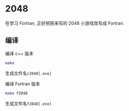 # 2048

在学习 Fortran, 正好把原来写的 2048 小游戏改写成 Fortran.

## 编译

编译 c++ 版本
```bash
make
```
生成文件名`c2048[.exe]`

编译 Fortran 版本
```bash
make f2048
```
生成文件名`f2048[.exe]`